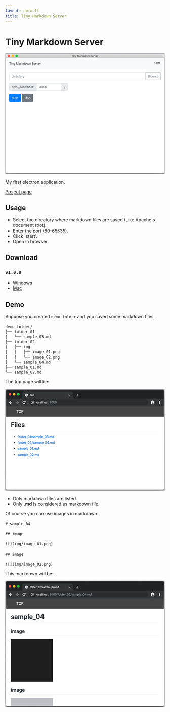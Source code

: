 ```yaml
---
layout: default
title: Tiny Markdown Server
---
```

# Tiny Markdown Server

![](/assets/tiny-markdown-server/ss.01.png)

My first electron application.

[Project page](https://github.com/smori1983/tiny-markdown-server)


## Usage

- Select the directory where markdown files are saved (Like Apache's document root).
- Enter the port (80-65535).
- Click 'start'.
- Open in browser.


## Download

### `v1.0.0`

- [Windows][release_win]
- [Mac][release_mac]

[release_win]: https://github.com/smori1983/smori1983.github.io/raw/tms_1.0.0/TinyMarkdownServer-1.0.0-win.zip
[release_mac]: https://github.com/smori1983/smori1983.github.io/raw/tms_1.0.0/TinyMarkdownServer-1.0.0-mac.zip


## Demo

Suppose you created `demo_folder` and you saved some markdown files.

```
demo_folder/
├── folder_01
│   └── sample_03.md
├── folder_02
│   ├── img
│   │   ├── image_01.png
│   │   └── image_02.png
│   └── sample_04.md
├── sample_01.md
└── sample_02.md
```

The top page will be:

![](/assets/tiny-markdown-server/demo.01.png)

- Only markdown files are listed.
- Only **.md** is considered as markdown file.

Of course you can use images in markdown.

```
# sample_04

## image

![](img/image_01.png)

## image

![](img/image_02.png)
```

This markdown will be:

![](/assets/tiny-markdown-server/demo.02.png)
